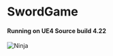 # SwordGame
#### Running on UE4 Source build 4.22
![Ninja](https://user-images.githubusercontent.com/7013902/133948354-a7b2ed11-5af1-4507-b7cd-0e1fad9fe816.png)



